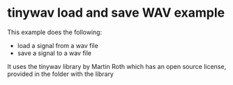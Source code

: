 # tinywav load and save WAV example

This example does the following:

* load a signal from a wav file
* save a signal to a wav file

It uses the tinywav library by Martin Roth which has an open source license, provided in the folder with the library

